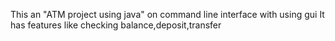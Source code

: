   This an "ATM project using java" on command line interface with using gui
  It has features like checking balance,deposit,transfer
